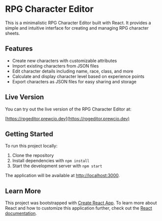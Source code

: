 # RPG Character Editor

This is a minimalistic RPG Character Editor built with React. It provides a simple and intuitive interface for creating and managing RPG character sheets.

## Features

- Create new characters with customizable attributes
- Import existing characters from JSON files
- Edit character details including name, race, class, and more
- Calculate and display character level based on experience points
- Export characters as JSON files for easy sharing and storage

## Live Version

You can try out the live version of the RPG Character Editor at:

[https://rpgeditor.prewcio.dev](https://rpgeditor.prewcio.dev)

## Getting Started

To run this project locally:

1. Clone the repository
2. Install dependencies with `npm install`
3. Start the development server with `npm start`

The application will be available at [http://localhost:3000](http://localhost:3000).

## Learn More

This project was bootstrapped with [Create React App](https://github.com/facebook/create-react-app). To learn more about React and how to customize this application further, check out the [React documentation](https://reactjs.org/).
